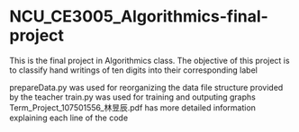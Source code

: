 # NCU_CE3005_Algorithmics-final-project

This is the final project in Algorithmics class.
The objective of this project is to classify hand writings of ten digits into their corresponding label

prepareData.py was used for reorganizing the data file structure provided by the teacher
train.py was used for training and outputing graphs
Term_Project_107501556_林昱辰.pdf has more detailed information explaining each line of the code
